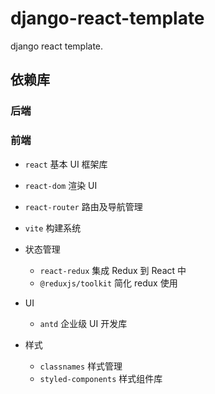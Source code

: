 # django-react-template

django react template.

## 依赖库

### 后端

### 前端

- `react` 基本 UI 框架库
- `react-dom` 渲染 UI
- `react-router` 路由及导航管理
- `vite` 构建系统
- 状态管理
    - `react-redux` 集成 Redux 到 React 中
    - `@reduxjs/toolkit` 简化 redux 使用

- UI
    - `antd` 企业级 UI 开发库
- 样式
    - `classnames` 样式管理
    - `styled-components` 样式组件库
